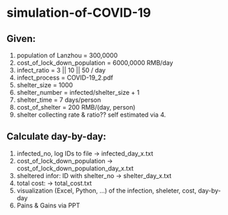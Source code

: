 # simulation-of-COVID-19

## Given:
1. population of Lanzhou = 300,0000
2. cost_of_lock_down_population = 6000,0000 RMB/day
3. infect_ratio = 3 || 10 || 50 / day
4. infect_process = COVID-19_2.pdf
5. shelter_size = 1000
6. shelter_number = infected/shelter_size + 1
7. shelter_time = 7 days/person
8. cost_of_shelter = 200 RMB/(day, person)
9. shelter collecting rate & ratio?? self estimated via 4.

## Calculate day-by-day:
1. infected_no, log IDs to file -> infected_day_x.txt
2. cost_of_lock_down_population -> cost_of_lock_down_population_day_x.txt
3. sheltered infor: ID with shelter_no -> shelter_day_x.txt
4. total cost: -> total_cost.txt
5. visualization (Excel, Python, ...) of the infection, sheleter, cost, day-by-day
6. Pains & Gains via PPT